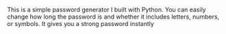 This is a simple password generator I built with Python. You can easily change how long the password is and whether it includes letters, numbers, or symbols. It gives you a strong password instantly
